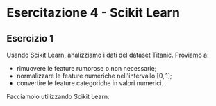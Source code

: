 # Esercitazione 4 - Scikit Learn

## Esercizio 1

Usando Scikit Learn, analizziamo i dati del dataset Titanic. Proviamo a:

* rimuovere le feature rumorose o non necessarie;
* normalizzare le feature numeriche nell'intervallo $[0, 1]$;
* convertire le feature categoriche in valori numerici.

Facciamolo utilizzando Scikit Learn.
